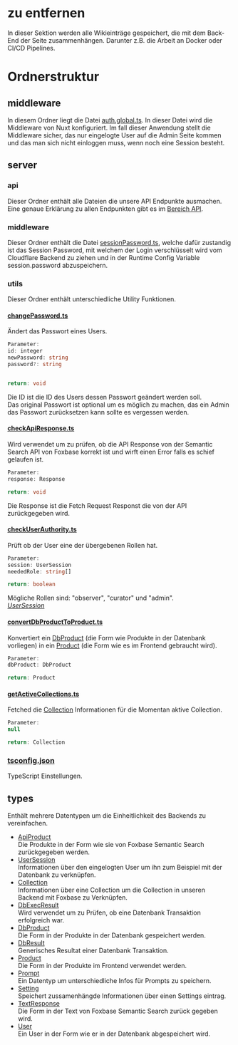 # zu entfernen

In dieser Sektion werden alle Wikieinträge gespeichert, die mit dem Back-End der Seite zusammenhängen.
Darunter z.B. die Arbeit an Docker oder CI/CD Pipelines.

# Ordnerstruktur

## middleware

In diesem Ordner liegt die Datei [auth.global.ts](../middleware/auth.global.ts). In dieser Datei wird die Middleware von Nuxt konfiguriert. Im fall dieser Anwendung stellt die Middleware sicher, das nur eingelogte User auf die Admin Seite kommen und das man sich nicht einloggen muss, wenn noch eine Session besteht.

## server

### api

Dieser Ordner enthält alle Dateien die unsere API Endpunkte ausmachen. Eine genaue Erklärung zu allen Endpunkten gibt es im [Bereich API](./api/openapi.yaml).

### middleware

Dieser Ordner enthält die Datei [sessionPassword.ts](../server/middleware/sessionPassword.ts), welche dafür zustandig ist das Session Password, mit welchem der Login verschlüsselt wird vom Cloudflare Backend zu ziehen und in der Runtime Config Variable session.password abzuspeichern.

### utils

Dieser Ordner enthält unterschiedliche Utility Funktionen.

#### [changePassword.ts](../server/utils/changePassword.ts)

Ändert das Passwort eines Users.

```ts
Parameter:
id: integer
newPassword: string
password?: string


return: void
```

Die ID ist die ID des Users dessen Passwort geändert werden soll. <br> Das original Passwort ist optional um es möglich zu machen, das ein Admin das Passwort zurücksetzen kann sollte es vergessen werden.

#### [checkApiResponse.ts](../server/utils/checkApiResponse.ts)

Wird verwendet um zu prüfen, ob die API Response von der Semantic Search API von Foxbase korrekt ist und wirft einen Error falls es schief gelaufen ist.

```ts
Parameter:
response: Response

return: void
```

Die Response ist die Fetch Request Responst die von der API zurückgegeben wird.

#### [checkUserAuthority.ts](../server/utils/checkUserAuthority.ts)

Prüft ob der User eine der übergebenen Rollen hat.

```ts
Parameter:
session: UserSession
neededRole: string[]

return: boolean
```

Mögliche Rollen sind: "observer", "curator" und "admin". <br>
[_UserSession_](../types/auth.d.ts)

#### [convertDbProductToProduct.ts](../server/utils/convertDbProductToProduct.ts)

Konvertiert ein [DbProduct](../types/DbProduct.d.ts) (die Form wie Produkte in der Datenbank vorliegen) in ein [Product](../types/Product.d.ts) (die Form wie es im Frontend gebraucht wird).

```ts
Parameter:
dbProduct: DbProduct

return: Product
```

#### [getActiveCollections.ts](../server/utils/getActiveCollection.ts)

Fetched die [Collection](../types/Collection.d.ts) Informationen für die Momentan aktive Collection.

```ts
Parameter:
null

return: Collection
```

### [tsconfig.json](../server/tsconfig.json)

TypeScript Einstellungen.

## types

Enthält mehrere Datentypen um die Einheitlichkeit des Backends zu vereinfachen.

- [ApiProduct](../types/ApiProduct.d.ts) <br> Die Produkte in der Form wie sie von Foxbase Semantic Search zurückgegeben werden.
- [UserSession](../types/auth.d.ts) <br> Informationen über den eingelogten User um ihn zum Beispiel mit der Datenbank zu verknüpfen.
- [Collection](../types/Collection.d.ts) <br> Informationen über eine Collection um die Collection in unseren Backend mit Foxbase zu Verknüpfen.
- [DbExecResult](../types/DbExecResult.d.ts) <br> Wird verwendet um zu Prüfen, ob eine Datenbank Transaktion erfolgreich war.
- [DbProduct](../types/DbProduct.d.ts) <br> Die Form in der Produkte in der Datenbank gespeichert werden.
- [DbResult](../types/DbResult.d.ts) <br> Generisches Resultat einer Datenbank Transaktion.
- [Product](../types/Product.d.ts) <br> Die Form in der Produkte im Frontend verwendet werden.
- [Prompt](../types/Prompt.d.ts) <br> Ein Datentyp um unterschiedliche Infos für Prompts zu speichern.
- [Setting](../types/Setting.d.ts) <br> Speichert zussamenhängde Informationen über einen Settings eintrag.
- [TextResponse](../types/TextResponse.d.ts) <br> Die Form in der Text von Foxbase Semantic Search zurück gegeben wird.
- [User](../types/User.d.ts) <br> Ein User in der Form wie er in der Datenbank abgespeichert wird.
